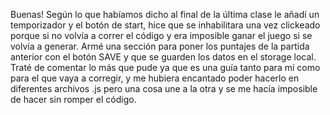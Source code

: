 Buenas!
Según lo que habíamos dicho al final de la última clase le añadí un temporizador y
el botón de start, hice que se inhabilitara una vez clickeado porque si no volvía
a correr el código y era imposible ganar el juego si se volvía a generar. 
Armé una sección para poner los puntajes de la partida anterior con el botón SAVE y 
que se guarden los datos en el storage local. 
Traté de comentar lo más que pude ya que es una guía tanto para mí como para 
el que vaya a corregir, y me hubiera encantado poder hacerlo en diferentes
archivos .js pero una cosa une a la otra y se me hacía imposible de hacer
sin romper el código.



